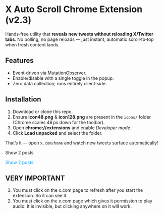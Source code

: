 # X Auto Scroll Chrome Extension (v2.3)

Hands‑free utility that **reveals new tweets without reloading X/Twitter tabs**. No polling, no page reloads — just instant, automatic scroll‑to‑top when fresh content lands.

## Features
- Event‑driven via MutationObserver.
- Enable/disable with a single toggle in the popup.
- Zero data collection; runs entirely client‑side.

## Installation
1. Download or clone this repo.
2. Ensure **icon48.png** & **icon128.png** are present in the `icons/` folder (Chrome scales 48 px down for the toolbar).
3. Open **chrome://extensions** and enable *Developer mode*.
4. Click **Load unpacked** and select the folder.

That’s it — open `x.com/home` and watch new tweets surface automatically!



Show 2 posts

<div dir="ltr" class="css-146c3p1 r-bcqeeo r-qvutc0 r-37j5jr r-q4m81j r-a023e6 r-rjixqe r-16dba41" style="color: rgb(29, 155, 240);"><span class="css-1jxf684 r-bcqeeo r-1ttztb7 r-qvutc0 r-poiln3">Show 2 posts</span></div>


## VERY IMPORTANT
1.  You must click on the x.com page to refresh after you start the extension.  So it can see it.
2.  You must click on the x.com page which gives it permission to play audio.  It is invisible, but clicking anywhere on it will work.

